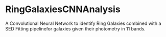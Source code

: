 # RingGalaxiesCNNAnalysis
A Convolutional Neural Network to identify Ring Galaxies combined with a SED Fitting pipelinefor galaxies given their photometry in 11 bands. 
